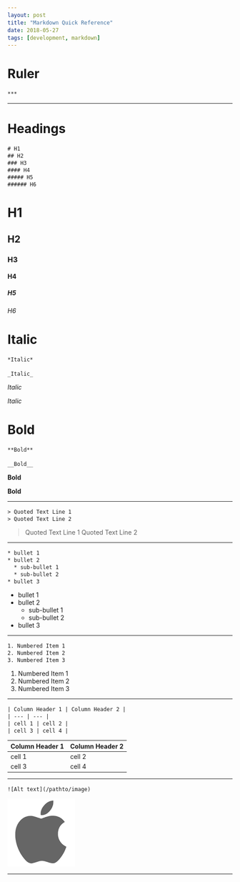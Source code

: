 ```yaml
---
layout: post
title: "Markdown Quick Reference"
date: 2018-05-27
tags: [development, markdown]
---
```


# Ruler
```
***
```

***

# Headings
```
# H1
## H2
### H3
#### H4
##### H5
###### H6
```

# H1
## H2
### H3
#### H4
##### H5
###### H6

# Italic
```
*Italic*

_Italic_
```

*Italic*

_Italic_

# Bold
```
**Bold**

__Bold__
```

**Bold**

__Bold__

***

```
> Quoted Text Line 1
> Quoted Text Line 2
```

> Quoted Text Line 1
> Quoted Text Line 2

***

```
* bullet 1
* bullet 2
  * sub-bullet 1
  * sub-bullet 2
* bullet 3
```

* bullet 1
* bullet 2
  * sub-bullet 1
  * sub-bullet 2
* bullet 3

***

```
1. Numbered Item 1
2. Numbered Item 2
3. Numbered Item 3
```

1. Numbered Item 1
2. Numbered Item 2
3. Numbered Item 3

***

```
| Column Header 1 | Column Header 2 |
| --- | --- |
| cell 1 | cell 2 |
| cell 3 | cell 4 |
```

| Column Header 1 | Column Header 2 |
| --- | --- |
| cell 1 | cell 2 |
| cell 3 | cell 4 |

***

```
![Alt text](/pathto/image)
```

![Alt text](/images/download.png)

***


